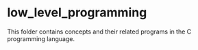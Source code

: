 # low_level_programming

This folder contains concepts and their related programs in the C programming language.

